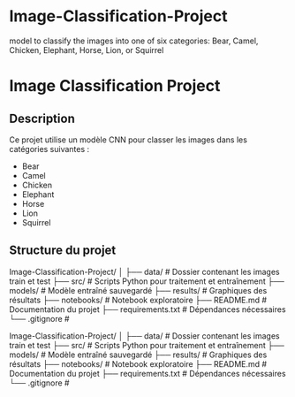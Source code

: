 # Image-Classification-Project
model to classify the images into one of six categories: Bear, Camel, Chicken, Elephant, Horse, Lion, or Squirrel 
# Image Classification Project

## Description
Ce projet utilise un modèle CNN pour classer les images dans les catégories suivantes :
- Bear
- Camel
- Chicken
- Elephant
- Horse
- Lion
- Squirrel

## Structure du projet
Image-Classification-Project/ │ ├── data/ # Dossier contenant les images train et test ├── src/ # Scripts Python pour traitement et entraînement ├── models/ # Modèle entraîné sauvegardé ├── results/ # Graphiques des résultats ├── notebooks/ # Notebook exploratoire ├── README.md # Documentation du projet ├── requirements.txt # Dépendances nécessaires └── .gitignore #

Image-Classification-Project/ │ ├── data/ # Dossier contenant les images train et test ├── src/ # Scripts Python pour traitement et entraînement ├── models/ # Modèle entraîné sauvegardé ├── results/ # Graphiques des résultats ├── notebooks/ # Notebook exploratoire ├── README.md # Documentation du projet ├── requirements.txt # Dépendances nécessaires └── .gitignore #
